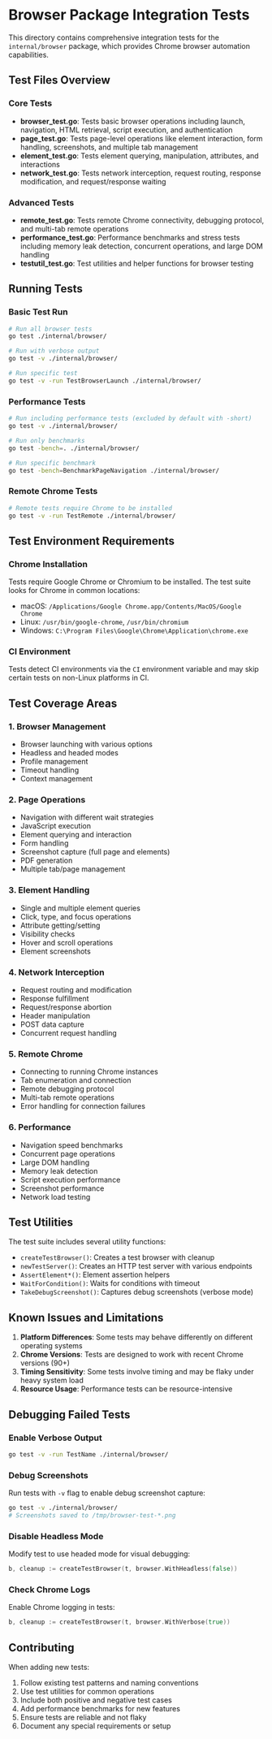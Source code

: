 # Browser Package Integration Tests

This directory contains comprehensive integration tests for the `internal/browser` package, which provides Chrome browser automation capabilities.

## Test Files Overview

### Core Tests
- **browser_test.go**: Tests basic browser operations including launch, navigation, HTML retrieval, script execution, and authentication
- **page_test.go**: Tests page-level operations like element interaction, form handling, screenshots, and multiple tab management
- **element_test.go**: Tests element querying, manipulation, attributes, and interactions
- **network_test.go**: Tests network interception, request routing, response modification, and request/response waiting

### Advanced Tests
- **remote_test.go**: Tests remote Chrome connectivity, debugging protocol, and multi-tab remote operations
- **performance_test.go**: Performance benchmarks and stress tests including memory leak detection, concurrent operations, and large DOM handling
- **testutil_test.go**: Test utilities and helper functions for browser testing

## Running Tests

### Basic Test Run
```bash
# Run all browser tests
go test ./internal/browser/

# Run with verbose output
go test -v ./internal/browser/

# Run specific test
go test -v -run TestBrowserLaunch ./internal/browser/
```

### Performance Tests
```bash
# Run including performance tests (excluded by default with -short)
go test -v ./internal/browser/

# Run only benchmarks
go test -bench=. ./internal/browser/

# Run specific benchmark
go test -bench=BenchmarkPageNavigation ./internal/browser/
```

### Remote Chrome Tests
```bash
# Remote tests require Chrome to be installed
go test -v -run TestRemote ./internal/browser/
```

## Test Environment Requirements

### Chrome Installation
Tests require Google Chrome or Chromium to be installed. The test suite looks for Chrome in common locations:
- macOS: `/Applications/Google Chrome.app/Contents/MacOS/Google Chrome`
- Linux: `/usr/bin/google-chrome`, `/usr/bin/chromium`
- Windows: `C:\Program Files\Google\Chrome\Application\chrome.exe`

### CI Environment
Tests detect CI environments via the `CI` environment variable and may skip certain tests on non-Linux platforms in CI.

## Test Coverage Areas

### 1. Browser Management
- Browser launching with various options
- Headless and headed modes
- Profile management
- Timeout handling
- Context management

### 2. Page Operations
- Navigation with different wait strategies
- JavaScript execution
- Element querying and interaction
- Form handling
- Screenshot capture (full page and elements)
- PDF generation
- Multiple tab/page management

### 3. Element Handling
- Single and multiple element queries
- Click, type, and focus operations
- Attribute getting/setting
- Visibility checks
- Hover and scroll operations
- Element screenshots

### 4. Network Interception
- Request routing and modification
- Response fulfillment
- Request/response abortion
- Header manipulation
- POST data capture
- Concurrent request handling

### 5. Remote Chrome
- Connecting to running Chrome instances
- Tab enumeration and connection
- Remote debugging protocol
- Multi-tab remote operations
- Error handling for connection failures

### 6. Performance
- Navigation speed benchmarks
- Concurrent page operations
- Large DOM handling
- Memory leak detection
- Script execution performance
- Screenshot performance
- Network load testing

## Test Utilities

The test suite includes several utility functions:

- `createTestBrowser()`: Creates a test browser with cleanup
- `newTestServer()`: Creates an HTTP test server with various endpoints
- `AssertElement*()`: Element assertion helpers
- `WaitForCondition()`: Waits for conditions with timeout
- `TakeDebugScreenshot()`: Captures debug screenshots (verbose mode)

## Known Issues and Limitations

1. **Platform Differences**: Some tests may behave differently on different operating systems
2. **Chrome Versions**: Tests are designed to work with recent Chrome versions (90+)
3. **Timing Sensitivity**: Some tests involve timing and may be flaky under heavy system load
4. **Resource Usage**: Performance tests can be resource-intensive

## Debugging Failed Tests

### Enable Verbose Output
```bash
go test -v -run TestName ./internal/browser/
```

### Debug Screenshots
Run tests with `-v` flag to enable debug screenshot capture:
```bash
go test -v ./internal/browser/
# Screenshots saved to /tmp/browser-test-*.png
```

### Disable Headless Mode
Modify test to use headed mode for visual debugging:
```go
b, cleanup := createTestBrowser(t, browser.WithHeadless(false))
```

### Check Chrome Logs
Enable Chrome logging in tests:
```go
b, cleanup := createTestBrowser(t, browser.WithVerbose(true))
```

## Contributing

When adding new tests:
1. Follow existing test patterns and naming conventions
2. Use test utilities for common operations
3. Include both positive and negative test cases
4. Add performance benchmarks for new features
5. Ensure tests are reliable and not flaky
6. Document any special requirements or setup